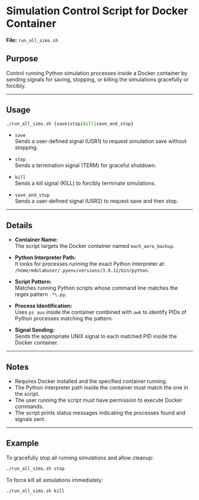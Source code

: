 # Simulation Control Script for Docker Container

**File:** `run_all_sims.sh`

## Purpose

Control running Python simulation processes inside a Docker container by sending signals for saving, stopping, or killing the simulations gracefully or forcibly.

---

## Usage

```bash
./run_all_sims.sh {save|stop|kill|save_and_stop}
```

- `save`  
  Sends a user-defined signal (USR1) to request simulation save without stopping.

- `stop`  
  Sends a termination signal (TERM) for graceful shutdown.

- `kill`  
  Sends a kill signal (KILL) to forcibly terminate simulations.

- `save_and_stop`  
  Sends a user-defined signal (USR2) to request save and then stop.

---

## Details

- **Container Name:**  
  The script targets the Docker container named `mach_aero_backup`.

- **Python Interpreter Path:**  
  It looks for processes running the exact Python interpreter at:  
  `/home/mdolabuser/.pyenv/versions/3.9.12/bin/python`.

- **Script Pattern:**  
  Matches running Python scripts whose command line matches the regex pattern `.*\.py`.

- **Process Identification:**  
  Uses `ps aux` inside the container combined with `awk` to identify PIDs of Python processes matching the pattern.

- **Signal Sending:**  
  Sends the appropriate UNIX signal to each matched PID inside the Docker container.

---

## Notes

- Requires Docker installed and the specified container running.
- The Python interpreter path inside the container must match the one in the script.
- The user running the script must have permission to execute Docker commands.
- The script prints status messages indicating the processes found and signals sent.

---

## Example

To gracefully stop all running simulations and allow cleanup:

```bash
./run_all_sims.sh stop
```

To force kill all simulations immediately:

```bash
./run_all_sims.sh kill
```
